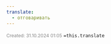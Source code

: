 ```yaml
---
translate:
  - отговаривать
---
```

<span style="font-size:12px; color:#888888;">Created: 31.10.2024 01:05</span>
 `=this.translate`